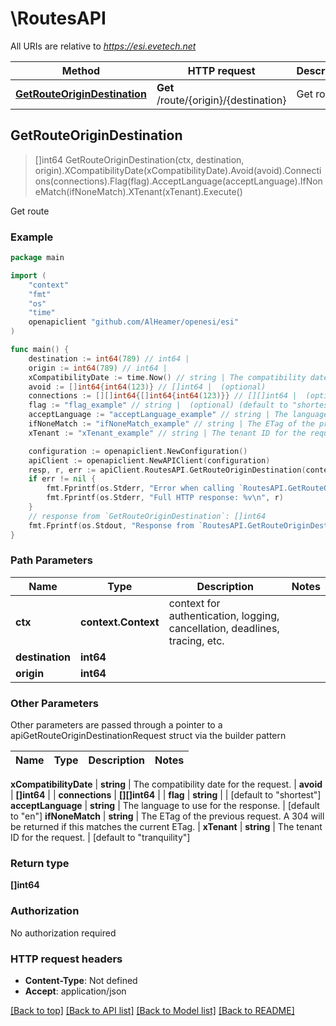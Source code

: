 # \RoutesAPI

All URIs are relative to *https://esi.evetech.net*

Method | HTTP request | Description
------------- | ------------- | -------------
[**GetRouteOriginDestination**](RoutesAPI.md#GetRouteOriginDestination) | **Get** /route/{origin}/{destination} | Get route



## GetRouteOriginDestination

> []int64 GetRouteOriginDestination(ctx, destination, origin).XCompatibilityDate(xCompatibilityDate).Avoid(avoid).Connections(connections).Flag(flag).AcceptLanguage(acceptLanguage).IfNoneMatch(ifNoneMatch).XTenant(xTenant).Execute()

Get route



### Example

```go
package main

import (
	"context"
	"fmt"
	"os"
    "time"
	openapiclient "github.com/AlHeamer/openesi/esi"
)

func main() {
	destination := int64(789) // int64 | 
	origin := int64(789) // int64 | 
	xCompatibilityDate := time.Now() // string | The compatibility date for the request.
	avoid := []int64{int64(123)} // []int64 |  (optional)
	connections := [][]int64{[]int64{int64(123)}} // [][]int64 |  (optional)
	flag := "flag_example" // string |  (optional) (default to "shortest")
	acceptLanguage := "acceptLanguage_example" // string | The language to use for the response. (optional) (default to "en")
	ifNoneMatch := "ifNoneMatch_example" // string | The ETag of the previous request. A 304 will be returned if this matches the current ETag. (optional)
	xTenant := "xTenant_example" // string | The tenant ID for the request. (optional) (default to "tranquility")

	configuration := openapiclient.NewConfiguration()
	apiClient := openapiclient.NewAPIClient(configuration)
	resp, r, err := apiClient.RoutesAPI.GetRouteOriginDestination(context.Background(), destination, origin).XCompatibilityDate(xCompatibilityDate).Avoid(avoid).Connections(connections).Flag(flag).AcceptLanguage(acceptLanguage).IfNoneMatch(ifNoneMatch).XTenant(xTenant).Execute()
	if err != nil {
		fmt.Fprintf(os.Stderr, "Error when calling `RoutesAPI.GetRouteOriginDestination``: %v\n", err)
		fmt.Fprintf(os.Stderr, "Full HTTP response: %v\n", r)
	}
	// response from `GetRouteOriginDestination`: []int64
	fmt.Fprintf(os.Stdout, "Response from `RoutesAPI.GetRouteOriginDestination`: %v\n", resp)
}
```

### Path Parameters


Name | Type | Description  | Notes
------------- | ------------- | ------------- | -------------
**ctx** | **context.Context** | context for authentication, logging, cancellation, deadlines, tracing, etc.
**destination** | **int64** |  | 
**origin** | **int64** |  | 

### Other Parameters

Other parameters are passed through a pointer to a apiGetRouteOriginDestinationRequest struct via the builder pattern


Name | Type | Description  | Notes
------------- | ------------- | ------------- | -------------


 **xCompatibilityDate** | **string** | The compatibility date for the request. | 
 **avoid** | **[]int64** |  | 
 **connections** | **[][]int64** |  | 
 **flag** | **string** |  | [default to &quot;shortest&quot;]
 **acceptLanguage** | **string** | The language to use for the response. | [default to &quot;en&quot;]
 **ifNoneMatch** | **string** | The ETag of the previous request. A 304 will be returned if this matches the current ETag. | 
 **xTenant** | **string** | The tenant ID for the request. | [default to &quot;tranquility&quot;]

### Return type

**[]int64**

### Authorization

No authorization required

### HTTP request headers

- **Content-Type**: Not defined
- **Accept**: application/json

[[Back to top]](#) [[Back to API list]](../README.md#documentation-for-api-endpoints)
[[Back to Model list]](../README.md#documentation-for-models)
[[Back to README]](../README.md)

